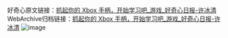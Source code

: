 好奇心原文链接：[抓起你的 Xbox 手柄，开始学习吧_游戏_好奇心日报-许冰清](https://www.qdaily.com/articles/4518.html)
WebArchive归档链接：[抓起你的 Xbox 手柄，开始学习吧_游戏_好奇心日报-许冰清](http://web.archive.org/web/20190623161254/https://www.qdaily.com/articles/4518.html)
![image](http://ww3.sinaimg.cn/large/007d5XDply1g3w3wj20ftj30u02nxtxb)